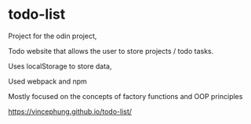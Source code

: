 # todo-list

Project for the odin project,

Todo website that allows the user to store projects / todo tasks.

Uses localStorage to store data,

Used webpack and npm

Mostly focused on the concepts of factory functions and OOP principles


https://vincephung.github.io/todo-list/
